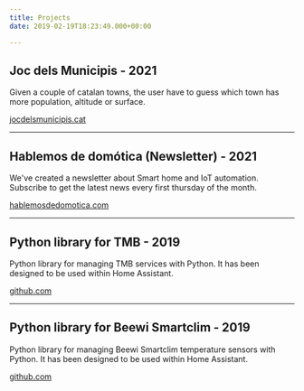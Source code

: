 ```yaml
---
title: Projects
date: 2019-02-19T18:23:49.000+00:00

---
```


## Joc dels Municipis - 2021

Given a couple of catalan towns, the user have to guess which town has more population, altitude or surface.

[jocdelsmunicipis.cat](https://jocdelsmunicipis.cat)

---

## Hablemos de domótica (Newsletter) - 2021

We've created a newsletter about Smart home and IoT automation. Subscribe to get the latest news every first thursday of the month.

[hablemosdedomotica.com](https://hablemosdedomotica.substack.com/)

---

## Python library for TMB - 2019

Python library for managing TMB services with Python. It has been designed to be used within Home Assistant.

[github.com](https://github.com/alemuro/tmb)

---

## Python library for Beewi Smartclim - 2019

Python library for managing Beewi Smartclim temperature sensors with Python. It has been designed to be used within Home Assistant.

[github.com](https://github.com/alemuro/beewi_smartclim)
